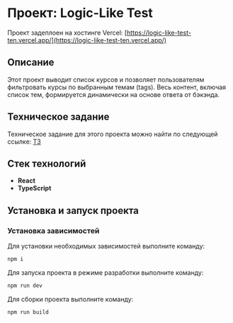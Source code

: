 # Проект: Logic-Like Test

Проект задеплоен на хостинге Vercel: [https://logic-like-test-ten.vercel.app/](https://logic-like-test-ten.vercel.app/)

## Описание

Этот проект выводит список курсов и позволяет пользователям фильтровать курсы по выбранным темам (tags). Весь контент, включая список тем, формируется динамически на основе ответа от бэкэнда.

## Техническое задание

Техническое задание для этого проекта можно найти по следующей ссылке: [ТЗ](https://docs.google.com/document/d/1nac_dVRto6Fr7d3qZC9opjYIqCDx9L1zC-4CNyq91e0/edit?pli=1)

## Стек технологий

-   **React**
-   **TypeScript**

## Установка и запуск проекта

### Установка зависимостей

Для установки необходимых зависимостей выполните команду:

```sh
npm i
```

Для запуска проекта в режиме разработки выполните команду:

```sh
npm run dev
```

Для сборки проекта выполните команду:

```sh
npm run build
```
